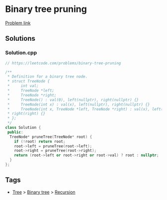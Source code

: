 # Binary tree pruning

[Problem link](https://leetcode.com/problems/binary-tree-pruning)

## Solutions


### Solution.cpp
```cpp
// https://leetcode.com/problems/binary-tree-pruning

/**
 * Definition for a binary tree node.
 * struct TreeNode {
 *     int val;
 *     TreeNode *left;
 *     TreeNode *right;
 *     TreeNode() : val(0), left(nullptr), right(nullptr) {}
 *     TreeNode(int x) : val(x), left(nullptr), right(nullptr) {}
 *     TreeNode(int x, TreeNode *left, TreeNode *right) : val(x), left(left),
 * right(right) {}
 * };
 */
class Solution {
 public:
  TreeNode* pruneTree(TreeNode* root) {
    if (!root) return root;
    root->left = pruneTree(root->left);
    root->right = pruneTree(root->right);
    return (root->left or root->right or root->val) ? root : nullptr;
  }
};
```
## Tags

* [Tree](/README.md#Tree) > [Binary tree](/README.md#Tree-Binary_tree) > [Recursion](/README.md#Tree-Binary_tree-Recursion)
